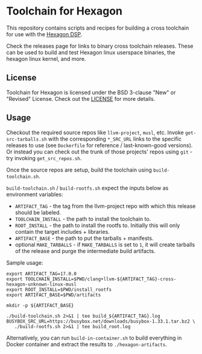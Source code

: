 # Toolchain for Hexagon

This repository contains scripts and recipes for building a cross toolchain for use with the [Hexagon DSP](https://developer.qualcomm.com/software/hexagon-dsp-sdk/dsp-processor).

Check the releases page for links to binary cross toolchain releases.  These can be used to build and test Hexagon linux userspace binaries, the hexagon linux kernel, and more.

## License
Toolchain for Hexagon is licensed under the BSD 3-clause "New" or "Revised" License. Check out the [LICENSE](LICENSE) for more details.


## Usage

Checkout the required source repos like `llvm-project`, `musl`, etc.  Invoke
`get-src-tarballs.sh` with the corresponding `*_SRC_URL` links to the specific
releases to use (see `Dockerfile` for reference / last-known-good versions).
Or instead you can check out the trunk of those projects' repos using
`git` - try invoking `get_src_repos.sh`.

Once the source repos are setup, build the toolchain using `build-toolchain.sh`.

`build-toolchain.sh` / `build-rootfs.sh` expect the inputs below as environment
variables:

* `ARTIFACT_TAG` - the tag from the llvm-project repo with which this release
should be labeled.
* `TOOLCHAIN_INSTALL` - the path to install the toolchain to.
* `ROOT_INSTALL` - the path to install the rootfs to.  Initially this will
only contain the target includes + libraries.
* `ARTIFACT_BASE` - the path to put the tarballs + manifests.
* optional `MAKE_TARBALLS` - if `MAKE_TARBALLS` is set to `1`, it will create
tarballs of the release and purge the intermediate build artifacts.

Sample usage:

    export ARTIFACT_TAG=17.0.0
    export TOOLCHAIN_INSTALL=$PWD/clang+llvm-${ARTIFACT_TAG}-cross-hexagon-unknown-linux-musl
    export ROOT_INSTALL=$PWD/install_rootfs
    export ARTIFACT_BASE=$PWD/artifacts

    mkdir -p ${ARTIFACT_BASE}

    ./build-toolchain.sh 2>&1 | tee build_${ARTIFACT_TAG}.log
    BUSYBOX_SRC_URL=https://busybox.net/downloads/busybox-1.33.1.tar.bz2 \
       ./build-rootfs.sh 2>&1 | tee build_root.log

Alternatively, you can run `build-in-container.sh` to build everything in Docker
container and extract the results to `./hexagon-artifacts`.
